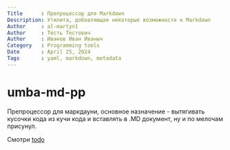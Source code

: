 ```yaml
---
Title      : Препроцессор для Markdown
Description: Утилита, добовляющая некоторые возможности к Markdown
Author     : al-martyn1
Author     : Тесть Тестович
Author     : Иванов Иван Иваныч
Category   : Programming tools
Date       : April 25, 2024
Tags       : yaml, markdown, metadata
---
```


# umba-md-pp

Препроцессор для маркдауни, основное назначение - вытягивать кусочки кода из кучи кода и вставлять
в .MD документ, ну и по мелочам присунул.

Смотри [todo](doc/todo.txt)
